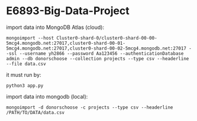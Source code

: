 # E6893-Big-Data-Project

import data into MongoDB Atlas (cloud):

`mongoimport --host Cluster0-shard-0/cluster0-shard-00-00-5mcg4.mongodb.net:27017,cluster0-shard-00-01-5mcg4.mongodb.net:27017,cluster0-shard-00-02-5mcg4.mongodb.net:27017 --ssl --username yh2866 --password Aa123456 --authenticationDatabase admin --db donorschoose --collection projects --type csv --headerline --file data.csv`

it must run by:

`python3 app.py `

import data into mongodb (local):

`mongoimport -d donorschoose -c projects --type csv --headerline /PATH/TO/DATA/data.csv`

